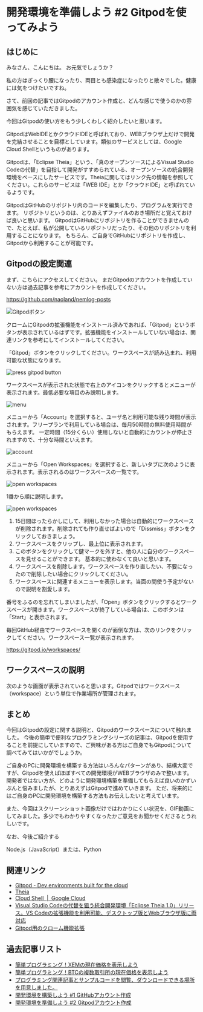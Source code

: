 # 開発環境を準備しよう #2 Gitpodを使ってみよう

## はじめに

みなさん、こんにちは。 お元気でしょうか？

私の方はぎっくり腰になったり、両目とも感染症になったりと散々でした。健康には気をつけたいですね。

さて、前回の記事ではGitpodのアカウント作成と、どんな感じで使うのかの雰囲気を感じていただきました。

今回はGitpodの使い方をもう少しくわしく紹介したいと思います。

GitpodはWebIDEとかクラウドIDEと呼ばれており、WEBブラウザ上だけで開発を完結させることを目標としています。類似のサービスとしては、Google Cloud Shellというものがあります。

Gitpodは、「Eclipse Theia」という、「真のオープンソースによるVisual Studio Codeの代替」を目指して開発がすすめられている、オープンソースの統合開発環境をベースにしたサービスです。Theiaに関してはリンク先の情報を参照してください。これらのサービスは「WEB IDE」とか「クラウドIDE」と呼ばれているようです。

GitpodはGitHubのリポジトリ内のコードを編集したり、プログラムを実行できます。
リポジトリというのは、とりあえずファイルのおき場所だと覚えておけば良いと思います。
GitpodはGitHubにリポジトリを作ることができませんので、たとえば、私が公開しているリポジトリだったり、その他のリポジトリを利用することになります。
もちろん、ご自身でGitHubにリポジトリを作成し、Gitpodから利用することが可能です。

## Gitpodの設定関連

まず、こちらにアクセスしてください。 まだGitpodのアカウントを作成していない方は過去記事を参考にアカウントを作成してください。

https://github.com/naoland/nemlog-posts

![Gitpodボタン](./images/1.png)

クロームにGitpodの拡張機能をインストール済みであれば、「Gitpod」というボタンが表示されているはずです。拡張機能をインストールしていない場合は、関連リンクを参考にしてインストールしてください。

「Gitpod」ボタンをクリックしてください。ワークスペースが読み込まれ、利用可能な状態になります。

![press gitpod button](./images/2.gif)


ワークスペースが表示された状態で右上のアイコンをクリックするとメニューが表示されます。最低必要な項目のみ説明します。

![menu](./images/3.png)

メニューから「Account」を選択すると、ユーザ名と利用可能な残り時間が表示されます。フリープランで利用している場合は、毎月50時間の無料使用時間がもらえます。
一定時間（15分くらい）使用しないと自動的にカウントが停止されますので、十分な時間といえます。

![account](./images/4.png)

メニューから「Open Workspaces」を選択すると、新しいタブに次のように表示されます。表示されるのはワークスペースの一覧です。

![open workspaces](./images/5.png)

1番から順に説明します。

![open workspaces](./images/6.png)

1. 15日間ほったらかしにして、利用しなかった場合は自動的にワークスペースが削除されます。削除されても作り直せばよいので「Dissmiss」ボタンをクリックしておきましょう。
2. ワークスペースをクリップし、最上位に表示されます。
3. このボタンをクリックして鍵マークを外すと、他の人に自分のワークスペースを見せることができます。 基本的に使わなくて良いと思います。
4. ワークスペースを削除します。ワークスペースを作り直したい、不要になったので削除したい場合にクリックしてください。
5. ワークスペースに関連するメニューを表示します。当面の間使う予定がないので説明を割愛します。

番号をふるのを忘れてしまいましたが、「Open」ボタンをクリックするとワークスペースが開きます。ワークスペースが終了している場合は、このボタンは「Start」と表示されます。

毎回GitHub経由でワークスペースを開くのが面倒な方は、次のリンクをクリックしてください。ワークスペース一覧が表示されます。

https://gitpod.io/workspaces/

## ワークスペースの説明

次のような画面が表示されていると思います。Gitpodではワークスペース（workspace）という単位で作業場所が管理されます。

## まとめ

今回はGitpodの設定に関する説明と、Gitpodのワークスペースについて触れました。
今後の簡単で便利なプログラミングシリーズの記事は、Gitpodを使用することを前提にしていますので、ご興味がある方はご自身でもGitpodについて調べてみてはいかがでしょうか。

ご自身のPCに開発環境を構築する方法はいろんなパターンがあり、結構大変ですが、Gitpodを使えばほぼすべての開発環境がWEBブラウザのみで整います。
開発者ではない方が、どのように開発環境構築を準備してもらえば良いのかずいぶんと悩みましたが、とりあえずはGitpodで進めていきます。
ただ、将来的にはご自身のPCに開発環境を構築する方法もお伝えしたいと考えています。

また、今回はスクリーンショット画像だけではわかりにくい状況を、GIF動画にしてみました。多少でもわかりやすくなったかご意見をお聞かせくださるとうれしいです。

なお、今後ご紹介する

Node.js（JavaScript）または、Python

## 関連リンク

- [Gitpod - Dev environments built for the cloud](http://gitpod.io/)
- [Theia](https://theia-ide.org/)
- [Cloud Shell  |  Google Cloud](https://cloud.google.com/shell?hl=ja)  
- [Visual Studio Codeの代替を狙う統合開発環境「Eclipse Theia 1.0」リリース。VS Codeの拡張機能を利用可能、デスクトップ版とWebブラウザ版に両対応](bit.ly/38OqPCy) 
- [Gitpod用のクローム機能拡張](https://chrome.google.com/webstore/search/gitpod?hl=ja) 



## 過去記事リスト

- [簡単プログラミング！XEMの現在価格を表示しよう](https://nemlog.nem.social/blog/51387)
- [簡単プログラミング！BTCの複数取引所の現在価格を表示しよう](https://nemlog.nem.social/blog/51408)
- [プログラミング関連記事とサンプルコードを閲覧、ダウンロードできる場所を用意しました。](https://nemlog.nem.social/blog/51549)
- [開発環境を構築しよう #1 GitHubアカウント作成](https://nemlog.nem.social/blog_edit/51589)
- [開発環境を準備しよう #2 Gitpodアカウント作成](https://nemlog.nem.social/blog/51600)

